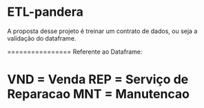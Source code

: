 # ETL-pandera

A proposta desse projeto é treinar um contrato de dados, ou seja a validação do dataframe.

================
Referente ao Dataframe:

VND = Venda
REP = Serviço de Reparacao
MNT = Manutencao
================